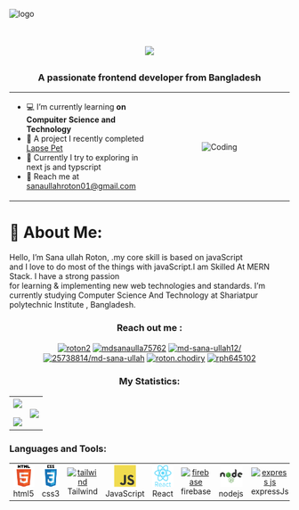 ![logo](https://i.ibb.co/YbWJQXd/White-Blue-Professional-Website-Developer-Linked-In-Banner.png)
<h1 align="center">
    <img src="https://readme-typing-svg.herokuapp.com/?font=Righteous&size=35&center=true&vCenter=true&width=500&height=70&duration=4000&lines=Hi+There!+👋;+I'm+Sana+Ullah+Roton!;" />
</h1>
<h3 align="center">A passionate frontend developer from  Bangladesh</h3>




<table align="center">
<tr border="none">
<td width="50%" align="left">
  
- 💻 I’m currently learning **on Compuiter Science and Technology**
- 🔭 A project I recently completed [Lapse Pet](https://ephemeral-queijadas-e60793.netlify.app/)
- 🎯 Currently I try to  exploring in next js and typscript
- 📩 Reach me at sanaullahroton01@gmail.com

</td>
<td width="50%" align="center">

  <img align="center" alt="Coding" width="450" src="https://repository-images.githubusercontent.com/588181932/e36ec678-7984-4cdd-8e4c-a3932772ff8e">

  
  </td>
</tr>
</table>

# 💫 About Me:
Hello, I’m Sana ullah Roton, .my core skill is based on javaScript<br>and I love to do most of the things with javaScript.I am Skilled At MERN Stack. I have a strong passion<br>for learning & implementing new web technologies and standards. I’m currently studying Computer Science And Technology  at Shariatpur polytechnic Institute , Bangladesh. 



<h3 align="center">Reach out me :</h3>
<p align="center" >
<a href="https://dev.to/roton2" target="blank"><img align="center" src="https://raw.githubusercontent.com/rahuldkjain/github-profile-readme-generator/master/src/images/icons/Social/devto.svg" alt="roton2" height="50" width="50" /></a>
<a href="https://twitter.com/mdsanaulla75762" target="blank"><img align="center" src="https://raw.githubusercontent.com/rahuldkjain/github-profile-readme-generator/master/src/images/icons/Social/twitter.svg" alt="mdsanaulla75762" height="50" width="50" /></a>
<a href="https://linkedin.com/in/md-sana-ullah12/" target="blank"><img align="center" src="https://raw.githubusercontent.com/rahuldkjain/github-profile-readme-generator/master/src/images/icons/Social/linked-in-alt.svg" alt="md-sana-ullah12/" height="50" width="50" /></a>
<a href="https://stackoverflow.com/users/25738814/md-sana-ullah" target="blank"><img align="center" src="https://raw.githubusercontent.com/rahuldkjain/github-profile-readme-generator/master/src/images/icons/Social/stack-overflow.svg" alt="25738814/md-sana-ullah" height="50" width="50" /></a>
<a href="https://fb.com/roton.chodiry" target="blank"><img align="center" src="https://raw.githubusercontent.com/rahuldkjain/github-profile-readme-generator/master/src/images/icons/Social/facebook.svg" alt="roton.chodiry" height="50" width="50" /></a>
<a href="https://instagram.com/rph645102" target="blank"><img align="center" src="https://raw.githubusercontent.com/rahuldkjain/github-profile-readme-generator/master/src/images/icons/Social/instagram.svg" alt="rph645102" height="50" width="50" /></a>
</p>
<h3 align="center">My Statistics:</h3>
<p align="center">
<table align="center">
<tr border="none">
<td width="50%" align="center">
  
  <img  align="center"  src="https://github-readme-stats.vercel.app/api?username=Roton02&theme=dark&show_icons=true&count_private=true" />
  <br>  <br> 
 <img width="425" src="https://github-readme-streak-stats.herokuapp.com/?user=Roton02&theme=dark&show_icons=true&count_private=true" />
  </br>
  
</td>
<td width="50%" align="center">

  <img  align="center"  src="https://github-readme-stats.anuraghazra1.vercel.app/api/top-langs/?username=Roton02&theme=dark&hide_border=false&no-bg=true&no-frame=true&langs_count=10"/>
  </td>
</tr>
</table>

<h3 align="left">Languages and Tools:</h3>

<table>
  <tr>
    <td align="center" width="96">
      <a href="https://www.w3.org/html/" target="_blank" rel="noreferrer"> <img src="https://raw.githubusercontent.com/devicons/devicon/master/icons/html5/html5-original-wordmark.svg" alt="html5" width="40" height="40"/> </a>
      <br>html5
    </td>
    <td align="center" width="96">
      <a href="https://www.w3schools.com/css/" target="_blank" rel="noreferrer"> <img src="https://raw.githubusercontent.com/devicons/devicon/master/icons/css3/css3-original-wordmark.svg" alt="css3" width="40" height="40"/> </a>
      <br>css3
    </td>
      <td align="center" width="96">
<a href="https://tailwindcss.com/" target="_blank" rel="noreferrer"> <img src="https://www.vectorlogo.zone/logos/tailwindcss/tailwindcss-icon.svg" alt="tailwind" width="40" height="40"/> </a>
      <br>Tailwind
    </td>
     <td align="center" width="96"> 
      <a href="https://developer.mozilla.org/en-US/docs/Web/JavaScript" target="_blank" rel="noreferrer"> <img src="https://raw.githubusercontent.com/devicons/devicon/master/icons/javascript/javascript-original.svg" alt="javascript" width="40" height="40"/> </a>
      <br>JavaScript
    </td>
    <td align="center" width="96">
    <a href="https://reactjs.org/" target="_blank" rel="noreferrer"> <img src="https://raw.githubusercontent.com/devicons/devicon/master/icons/react/react-original-wordmark.svg" alt="react" width="40" height="40"/> </a>
      <br>React
    </td>
       <td align="center" width="96">
      <a href="https://firebase.google.com/" target="_blank" rel="noreferrer"> <img src="https://www.vectorlogo.zone/logos/firebase/firebase-icon.svg" alt="firebase" width="40" height="40"/> </a>
      <br>firebase
    </td>
    <td align="center" width="96">
      <a href="https://nodejs.org" target="_blank" rel="noreferrer"> <img src="https://raw.githubusercontent.com/devicons/devicon/master/icons/nodejs/nodejs-original-wordmark.svg" alt="nodejs" width="40" height="40"/> </a>
      <br>nodejs
    </td>
    <td align="center" width="96">
      <a href="#macropower-tech" >
        <img src="https://i.ibb.co/KVcXkcL/express.png" width="48" height="48" alt="express js" />
      </a>
      <br>expressJs
    </td>
    <td align="center"  width="96">
     <a href="https://www.mongodb.com/" target="_blank" rel="noreferrer"> <img src="https://raw.githubusercontent.com/devicons/devicon/master/icons/mongodb/mongodb-original-wordmark.svg" alt="mongodb" width="40" height="40"/> </a> 
      <br>mongodb
    </td>
    <td align="center" width="96">
     <a href="https://www.photoshop.com/en" target="_blank" rel="noreferrer"> <img src="https://raw.githubusercontent.com/devicons/devicon/master/icons/photoshop/photoshop-line.svg" alt="photoshop" width="40" height="40"/> </a> 
      <br>photoshop
    </td>
    <td align="center" width="96">
      <a href="https://www.adobe.com/in/products/illustrator.html" target="_blank" rel="noreferrer"> <img src="https://www.vectorlogo.zone/logos/adobe_illustrator/adobe_illustrator-icon.svg" alt="illustrator" width="40" height="40"/> </a>
      <br>illustrator
    </td>
  </tr>
</table>




